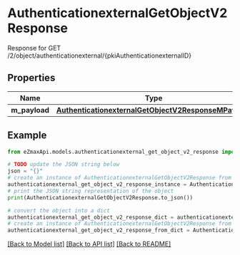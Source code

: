 # AuthenticationexternalGetObjectV2Response

Response for GET /2/object/authenticationexternal/{pkiAuthenticationexternalID}

## Properties

Name | Type | Description | Notes
------------ | ------------- | ------------- | -------------
**m_payload** | [**AuthenticationexternalGetObjectV2ResponseMPayload**](AuthenticationexternalGetObjectV2ResponseMPayload.md) |  | 

## Example

```python
from eZmaxApi.models.authenticationexternal_get_object_v2_response import AuthenticationexternalGetObjectV2Response

# TODO update the JSON string below
json = "{}"
# create an instance of AuthenticationexternalGetObjectV2Response from a JSON string
authenticationexternal_get_object_v2_response_instance = AuthenticationexternalGetObjectV2Response.from_json(json)
# print the JSON string representation of the object
print(AuthenticationexternalGetObjectV2Response.to_json())

# convert the object into a dict
authenticationexternal_get_object_v2_response_dict = authenticationexternal_get_object_v2_response_instance.to_dict()
# create an instance of AuthenticationexternalGetObjectV2Response from a dict
authenticationexternal_get_object_v2_response_from_dict = AuthenticationexternalGetObjectV2Response.from_dict(authenticationexternal_get_object_v2_response_dict)
```
[[Back to Model list]](../README.md#documentation-for-models) [[Back to API list]](../README.md#documentation-for-api-endpoints) [[Back to README]](../README.md)


